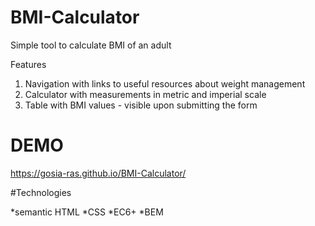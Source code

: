 # BMI-Calculator
Simple tool to calculate BMI of an adult

Features
1. Navigation with links to useful resources about weight management
2. Calculator with measurements in metric and imperial scale
3. Table with BMI values - visible upon submitting the form

# DEMO
https://gosia-ras.github.io/BMI-Calculator/

#Technologies

*semantic HTML
*CSS
*EC6+
*BEM

